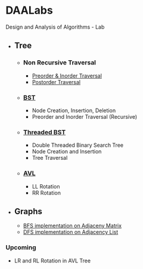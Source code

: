 # DAALabs
Design and Analysis of Algorithms - Lab

* ## Tree
    * ### Non Recursive Traversal
        * [Preorder & Inorder Traversal](/Tree/nonRecursiveTree/NRT_Traversal.c)
        * [Postorder Traversal](/Tree/nonRecursiveTree/NRT_Postorder.c)

    * ### [BST](/Tree/BST/BST.c)
        * Node Creation, Insertion, Deletion
        * Preorder and Inorder Traversal (Recursive)

    * ### [Threaded BST](/Tree/ThreadedBST/ThreadedBST.c)
        * Double Threaded Binary Search Tree
        * Node Creation and Insertion
        * Tree Traversal

    * ### [AVL](/Tree/AVL/AVL.c)
        * LL Rotation
        * RR Rotation

* ## Graphs
    * [BFS implementation on Adjaceny Matrix](/Graphs/BFS_AdjMatrix.c)
    * [DFS implementation on Adjacency List](/Graphs/DFS_AdjList.c)

### Upcoming
* LR and RL Rotation in AVL Tree
